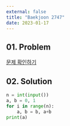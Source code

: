 ```yaml
---
external: false
title: "Baekjoon 2747"
date: 2023-01-17
---
```


## 01. Problem

[문제 확인하기](https://www.acmicpc.net/problem/2747)

## 02. Solution

```Python
n = int(input())
a, b = 0, 1
for i in range(n):
    a, b = b, a+b
print(a)
```
